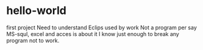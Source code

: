 # hello-world
first project
Need to understand Eclips used by work
Not a program per say MS-squl, excel and acces is about it
I know just enough to break any program not to work.
